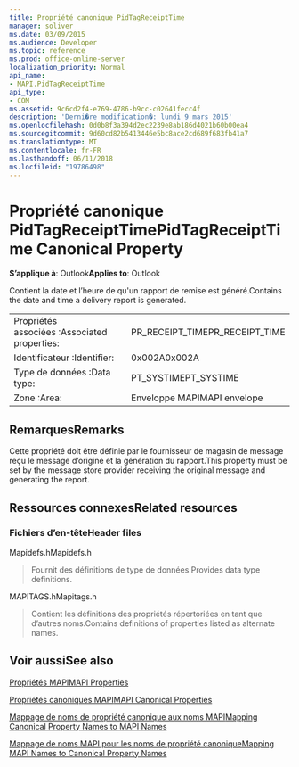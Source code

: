 ```yaml
---
title: Propriété canonique PidTagReceiptTime
manager: soliver
ms.date: 03/09/2015
ms.audience: Developer
ms.topic: reference
ms.prod: office-online-server
localization_priority: Normal
api_name:
- MAPI.PidTagReceiptTime
api_type:
- COM
ms.assetid: 9c6cd2f4-e769-4786-b9cc-c02641fecc4f
description: 'Derni�re modification�: lundi 9 mars 2015'
ms.openlocfilehash: 0d0b8f3a394d2ec2239e8ab186d4021b60b00ea4
ms.sourcegitcommit: 9d60cd82b5413446e5bc8ace2cd689f683fb41a7
ms.translationtype: MT
ms.contentlocale: fr-FR
ms.lasthandoff: 06/11/2018
ms.locfileid: "19786498"
---
```

# <a name="pidtagreceipttime-canonical-property"></a><span data-ttu-id="d2d2d-103">Propriété canonique PidTagReceiptTime</span><span class="sxs-lookup"><span data-stu-id="d2d2d-103">PidTagReceiptTime Canonical Property</span></span>

  
  
<span data-ttu-id="d2d2d-104">**S’applique à**: Outlook</span><span class="sxs-lookup"><span data-stu-id="d2d2d-104">**Applies to**: Outlook</span></span> 
  
<span data-ttu-id="d2d2d-105">Contient la date et l’heure de qu'un rapport de remise est généré.</span><span class="sxs-lookup"><span data-stu-id="d2d2d-105">Contains the date and time a delivery report is generated.</span></span>
  
|||
|:-----|:-----|
|<span data-ttu-id="d2d2d-106">Propriétés associées :</span><span class="sxs-lookup"><span data-stu-id="d2d2d-106">Associated properties:</span></span>  <br/> |<span data-ttu-id="d2d2d-107">PR_RECEIPT_TIME</span><span class="sxs-lookup"><span data-stu-id="d2d2d-107">PR_RECEIPT_TIME</span></span>  <br/> |
|<span data-ttu-id="d2d2d-108">Identificateur :</span><span class="sxs-lookup"><span data-stu-id="d2d2d-108">Identifier:</span></span>  <br/> |<span data-ttu-id="d2d2d-109">0x002A</span><span class="sxs-lookup"><span data-stu-id="d2d2d-109">0x002A</span></span>  <br/> |
|<span data-ttu-id="d2d2d-110">Type de données :</span><span class="sxs-lookup"><span data-stu-id="d2d2d-110">Data type:</span></span>  <br/> |<span data-ttu-id="d2d2d-111">PT_SYSTIME</span><span class="sxs-lookup"><span data-stu-id="d2d2d-111">PT_SYSTIME</span></span>  <br/> |
|<span data-ttu-id="d2d2d-112">Zone :</span><span class="sxs-lookup"><span data-stu-id="d2d2d-112">Area:</span></span>  <br/> |<span data-ttu-id="d2d2d-113">Enveloppe MAPI</span><span class="sxs-lookup"><span data-stu-id="d2d2d-113">MAPI envelope</span></span>  <br/> |
   
## <a name="remarks"></a><span data-ttu-id="d2d2d-114">Remarques</span><span class="sxs-lookup"><span data-stu-id="d2d2d-114">Remarks</span></span>

<span data-ttu-id="d2d2d-115">Cette propriété doit être définie par le fournisseur de magasin de message reçu le message d’origine et la génération du rapport.</span><span class="sxs-lookup"><span data-stu-id="d2d2d-115">This property must be set by the message store provider receiving the original message and generating the report.</span></span> 
  
## <a name="related-resources"></a><span data-ttu-id="d2d2d-116">Ressources connexes</span><span class="sxs-lookup"><span data-stu-id="d2d2d-116">Related resources</span></span>

### <a name="header-files"></a><span data-ttu-id="d2d2d-117">Fichiers d’en-tête</span><span class="sxs-lookup"><span data-stu-id="d2d2d-117">Header files</span></span>

<span data-ttu-id="d2d2d-118">Mapidefs.h</span><span class="sxs-lookup"><span data-stu-id="d2d2d-118">Mapidefs.h</span></span>
  
> <span data-ttu-id="d2d2d-119">Fournit des définitions de type de données.</span><span class="sxs-lookup"><span data-stu-id="d2d2d-119">Provides data type definitions.</span></span>
    
<span data-ttu-id="d2d2d-120">MAPITAGS.h</span><span class="sxs-lookup"><span data-stu-id="d2d2d-120">Mapitags.h</span></span>
  
> <span data-ttu-id="d2d2d-121">Contient les définitions des propriétés répertoriées en tant que d’autres noms.</span><span class="sxs-lookup"><span data-stu-id="d2d2d-121">Contains definitions of properties listed as alternate names.</span></span>
    
## <a name="see-also"></a><span data-ttu-id="d2d2d-122">Voir aussi</span><span class="sxs-lookup"><span data-stu-id="d2d2d-122">See also</span></span>



[<span data-ttu-id="d2d2d-123">Propriétés MAPI</span><span class="sxs-lookup"><span data-stu-id="d2d2d-123">MAPI Properties</span></span>](mapi-properties.md)
  
[<span data-ttu-id="d2d2d-124">Propriétés canoniques MAPI</span><span class="sxs-lookup"><span data-stu-id="d2d2d-124">MAPI Canonical Properties</span></span>](mapi-canonical-properties.md)
  
[<span data-ttu-id="d2d2d-125">Mappage de noms de propriété canonique aux noms MAPI</span><span class="sxs-lookup"><span data-stu-id="d2d2d-125">Mapping Canonical Property Names to MAPI Names</span></span>](mapping-canonical-property-names-to-mapi-names.md)
  
[<span data-ttu-id="d2d2d-126">Mappage de noms MAPI pour les noms de propriété canonique</span><span class="sxs-lookup"><span data-stu-id="d2d2d-126">Mapping MAPI Names to Canonical Property Names</span></span>](mapping-mapi-names-to-canonical-property-names.md)

